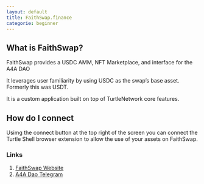 ```yaml
---
layout: default
title: FaithSwap.finance
categorie: beginner
---
```


## What is FaithSwap?

FaithSwap provides a USDC AMM, NFT Marketplace, and interface for the A4A DAO

It leverages user familiarity by using USDC as the swap’s base asset. Formerly this was USDT. 

It is a custom application built on top of TurtleNetwork core features.

## How do I connect

Usimg the connect button at the top right of the screen you can connect the Turtle Shell browser extension to allow the use of your assets on FaithSwap.

### Links

1. [FaithSwap Website](https://faithswap.finance)
2. [A4A Dao Telegram](https://t.me/A4ADAO)